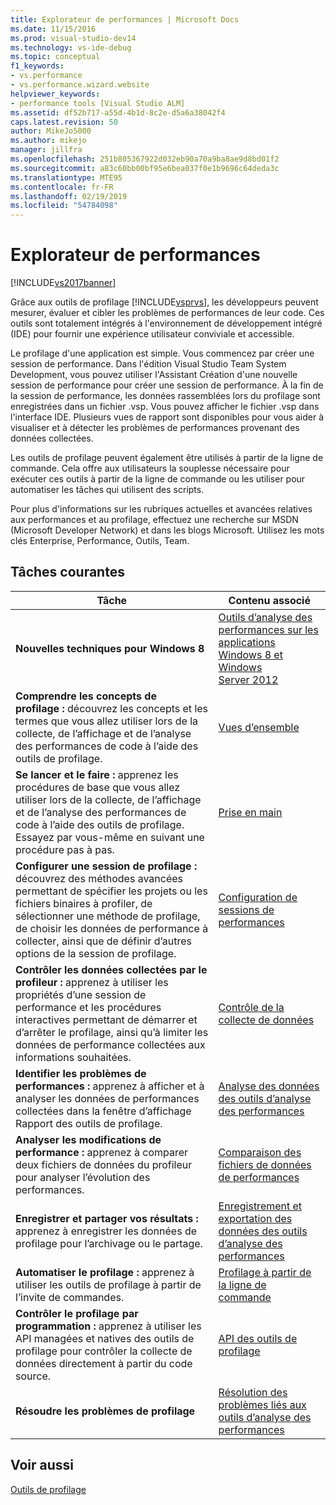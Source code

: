 ```yaml
---
title: Explorateur de performances | Microsoft Docs
ms.date: 11/15/2016
ms.prod: visual-studio-dev14
ms.technology: vs-ide-debug
ms.topic: conceptual
f1_keywords:
- vs.performance
- vs.performance.wizard.website
helpviewer_keywords:
- performance tools [Visual Studio ALM]
ms.assetid: df52b717-a55d-4b1d-8c2e-d5a6a38042f4
caps.latest.revision: 50
author: MikeJo5000
ms.author: mikejo
manager: jillfra
ms.openlocfilehash: 251b805367922d032eb90a70a9ba8ae9d8bd01f2
ms.sourcegitcommit: a83c60bb00bf95e6bea037f0e1b9696c64deda3c
ms.translationtype: MTE95
ms.contentlocale: fr-FR
ms.lasthandoff: 02/19/2019
ms.locfileid: "54784098"
---
```

# <a name="performance-explorer"></a>Explorateur de performances
[!INCLUDE[vs2017banner](../includes/vs2017banner.md)]

Grâce aux outils de profilage [!INCLUDE[vsprvs](../includes/vsprvs-md.md)], les développeurs peuvent mesurer, évaluer et cibler les problèmes de performances de leur code. Ces outils sont totalement intégrés à l'environnement de développement intégré (IDE) pour fournir une expérience utilisateur conviviale et accessible.  
  
 Le profilage d'une application est simple. Vous commencez par créer une session de performance. Dans l'édition Visual Studio Team System Development, vous pouvez utiliser l'Assistant Création d'une nouvelle session de performance pour créer une session de performance. À la fin de la session de performance, les données rassemblées lors du profilage sont enregistrées dans un fichier .vsp. Vous pouvez afficher le fichier .vsp dans l'interface IDE. Plusieurs vues de rapport sont disponibles pour vous aider à visualiser et à détecter les problèmes de performances provenant des données collectées.  
  
 Les outils de profilage peuvent également être utilisés à partir de la ligne de commande. Cela offre aux utilisateurs la souplesse nécessaire pour exécuter ces outils à partir de la ligne de commande ou les utiliser pour automatiser les tâches qui utilisent des scripts.  
  
 Pour plus d'informations sur les rubriques actuelles et avancées relatives aux performances et au profilage, effectuez une recherche sur MSDN (Microsoft Developer Network) et dans les blogs Microsoft. Utilisez les mots clés Enterprise, Performance, Outils, Team.  
  
## <a name="common-tasks"></a>Tâches courantes  
  
|Tâche|Contenu associé|  
|----------|---------------------|  
|**Nouvelles techniques pour Windows 8**|[Outils d’analyse des performances sur les applications Windows 8 et Windows Server 2012](../profiling/performance-tools-on-windows-8-and-windows-server-2012-applications.md)|  
|**Comprendre les concepts de profilage :** découvrez les concepts et les termes que vous allez utiliser lors de la collecte, de l’affichage et de l’analyse des performances de code à l’aide des outils de profilage.|[Vues d’ensemble](../profiling/overviews-performance-tools.md)|  
|**Se lancer et le faire :** apprenez les procédures de base que vous allez utiliser lors de la collecte, de l’affichage et de l’analyse des performances de code à l’aide des outils de profilage. Essayez par vous-même en suivant une procédure pas à pas.|[Prise en main](../profiling/getting-started-with-performance-tools.md)|  
|**Configurer une session de profilage :** découvrez des méthodes avancées permettant de spécifier les projets ou les fichiers binaires à profiler, de sélectionner une méthode de profilage, de choisir les données de performance à collecter, ainsi que de définir d’autres options de la session de profilage.|[Configuration de sessions de performances](../profiling/configuring-performance-sessions.md)|  
|**Contrôler les données collectées par le profileur :** apprenez à utiliser les propriétés d’une session de performance et les procédures interactives permettant de démarrer et d’arrêter le profilage, ainsi qu’à limiter les données de performance collectées aux informations souhaitées.|[Contrôle de la collecte de données](../profiling/controlling-data-collection.md)|  
|**Identifier les problèmes de performances :** apprenez à afficher et à analyser les données de performances collectées dans la fenêtre d’affichage Rapport des outils de profilage.|[Analyse des données des outils d’analyse des performances](../profiling/analyzing-performance-tools-data.md)|  
|**Analyser les modifications de performance :** apprenez à comparer deux fichiers de données du profileur pour analyser l’évolution des performances.|[Comparaison des fichiers de données de performances](../profiling/comparing-performance-data-files.md)|  
|**Enregistrer et partager vos résultats :** apprenez à enregistrer les données de profilage pour l’archivage ou le partage.|[Enregistrement et exportation des données des outils d’analyse des performances](../profiling/saving-and-exporting-performance-tools-data.md)|  
|**Automatiser le profilage :** apprenez à utiliser les outils de profilage à partir de l’invite de commandes.|[Profilage à partir de la ligne de commande](../profiling/using-the-profiling-tools-from-the-command-line.md)|  
|**Contrôler le profilage par programmation :** apprenez à utiliser les API managées et natives des outils de profilage pour contrôler la collecte de données directement à partir du code source.|[API des outils de profilage](../profiling/profiling-tools-apis.md)|  
|**Résoudre les problèmes de profilage**|[Résolution des problèmes liés aux outils d’analyse des performances](../profiling/troubleshooting-performance-tools-issues.md)|  
  
## <a name="see-also"></a>Voir aussi  
 [Outils de profilage](../profiling/profiling-tools.md)
